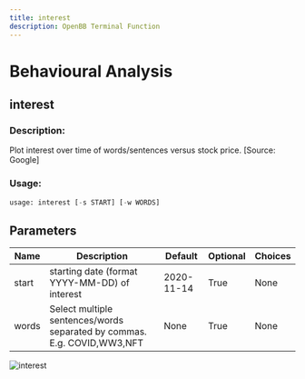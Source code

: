 ```yaml
---
title: interest
description: OpenBB Terminal Function
---
```


# Behavioural Analysis

## interest

### Description: 

Plot interest over time of words/sentences versus stock price. [Source: Google]

### Usage: 
```python
usage: interest [-s START] [-w WORDS]
```

## Parameters

| Name | Description | Default | Optional | Choices |
| ---- | ----------- | ------- | -------- | ------- |
| start | starting date (format YYYY-MM-DD) of interest | 2020-11-14 | True | None |
| words | Select multiple sentences/words separated by commas. E.g. COVID,WW3,NFT | None | True | None |


![interest](https://user-images.githubusercontent.com/25267873/157575723-23c55e4e-9e87-4647-b8fa-8ed9643f471f.png)

